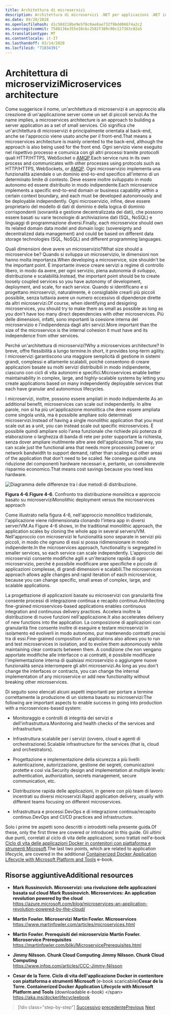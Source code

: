 ```yaml
---
title: Architettura di microservizi
description: Architettura di microservizi .NET per applicazioni .NET incluse in contenitori | Il quadro generale dell'architettura di microservizi.
ms.date: 09/20/2018
ms.openlocfilehash: d1c58d218be9e5f8c0ae8ae732f9bdd06674a2c2
ms.sourcegitcommit: 7588136e355e10cbc2582f389c90c127363c02a5
ms.translationtype: MT
ms.contentlocale: it-IT
ms.lasthandoff: 03/14/2020
ms.locfileid: "71834391"
---
```

# <a name="microservices-architecture"></a><span data-ttu-id="4bd29-103">Architettura di microservizi</span><span class="sxs-lookup"><span data-stu-id="4bd29-103">Microservices architecture</span></span>

<span data-ttu-id="4bd29-104">Come suggerisce il nome, un'architettura di microservizi è un approccio alla creazione di un'applicazione server come un set di piccoli servizi.</span><span class="sxs-lookup"><span data-stu-id="4bd29-104">As the name implies, a microservices architecture is an approach to building a server application as a set of small services.</span></span> <span data-ttu-id="4bd29-105">Ciò significa che un'architettura di microservizi è principalmente orientata al back-end, anche se l'approccio viene usato anche per il front-end.</span><span class="sxs-lookup"><span data-stu-id="4bd29-105">That means a microservices architecture is mainly oriented to the back-end, although the approach is also being used for the front end.</span></span> <span data-ttu-id="4bd29-106">Ogni servizio viene eseguito nel rispettivo processo e comunica con gli altri processi tramite protocolli quali HTTP/HTTPS, WebSocket o [AMQP](https://en.wikipedia.org/wiki/Advanced_Message_Queuing_Protocol).</span><span class="sxs-lookup"><span data-stu-id="4bd29-106">Each service runs in its own process and communicates with other processes using protocols such as HTTP/HTTPS, WebSockets, or [AMQP](https://en.wikipedia.org/wiki/Advanced_Message_Queuing_Protocol).</span></span> <span data-ttu-id="4bd29-107">Ogni microservizio implementa una funzionalità aziendale o un dominio end-to-end specifico all'interno di un determinato limite di contesto. Deve essere inoltre sviluppato in modo autonomo ed essere distribuito in modo indipendente.</span><span class="sxs-lookup"><span data-stu-id="4bd29-107">Each microservice implements a specific end-to-end domain or business capability within a certain context boundary, and each must be developed autonomously and be deployable independently.</span></span> <span data-ttu-id="4bd29-108">Ogni microservizio, infine, deve essere proprietario del modello di dati di dominio e della logica di dominio corrispondenti (sovranità e gestione decentralizzata dei dati), che possono essere basati su varie tecnologie di archiviazione dati (SQL, NoSQL) e linguaggi di programmazione diversi.</span><span class="sxs-lookup"><span data-stu-id="4bd29-108">Finally, each microservice should own its related domain data model and domain logic (sovereignty and decentralized data management) and could be based on different data storage technologies (SQL, NoSQL) and different programming languages.</span></span>

<span data-ttu-id="4bd29-109">Quali dimensioni deve avere un microservizio?</span><span class="sxs-lookup"><span data-stu-id="4bd29-109">What size should a microservice be?</span></span> <span data-ttu-id="4bd29-110">Quando si sviluppa un microservizio, le dimensioni non hanno molta importanza.</span><span class="sxs-lookup"><span data-stu-id="4bd29-110">When developing a microservice, size shouldn't be the important point.</span></span> <span data-ttu-id="4bd29-111">È importante invece creare servizi a regime di controllo libero, in modo da avere, per ogni servizio, piena autonomia di sviluppo, distribuzione e scalabilità.</span><span class="sxs-lookup"><span data-stu-id="4bd29-111">Instead, the important point should be to create loosely coupled services so you have autonomy of development, deployment, and scale, for each service.</span></span> <span data-ttu-id="4bd29-112">Quando si identificano e si progettano microservizi, naturalmente, è consigliabile crearli più piccoli possibile, senza tuttavia avere un numero eccessivo di dipendenze dirette da altri microservizi.</span><span class="sxs-lookup"><span data-stu-id="4bd29-112">Of course, when identifying and designing microservices, you should try to make them as small as possible as long as you don't have too many direct dependencies with other microservices.</span></span> <span data-ttu-id="4bd29-113">Più delle dimensioni, infatti, sono importanti la coesione interna del microservizio e l'indipendenza dagli altri servizi.</span><span class="sxs-lookup"><span data-stu-id="4bd29-113">More important than the size of the microservice is the internal cohesion it must have and its independence from other services.</span></span>

<span data-ttu-id="4bd29-114">Perché un'architettura di microservizi?</span><span class="sxs-lookup"><span data-stu-id="4bd29-114">Why a microservices architecture?</span></span> <span data-ttu-id="4bd29-115">In breve, offre flessibilità a lungo termine.</span><span class="sxs-lookup"><span data-stu-id="4bd29-115">In short, it provides long-term agility.</span></span> <span data-ttu-id="4bd29-116">I microservizi garantiscono una maggiore semplicità di gestione in sistemi grandi, complessi e altamente scalabili, poiché consentono di creare applicazioni basate su molti servizi distribuibili in modo indipendente, ciascuno con cicli di vita autonomi e specifici.</span><span class="sxs-lookup"><span data-stu-id="4bd29-116">Microservices enable better maintainability in complex, large, and highly-scalable systems by letting you create applications based on many independently deployable services that each have granular and autonomous lifecycles.</span></span>

<span data-ttu-id="4bd29-117">I microservizi, inoltre, possono essere ampliati in modo indipendente.</span><span class="sxs-lookup"><span data-stu-id="4bd29-117">As an additional benefit, microservices can scale out independently.</span></span> <span data-ttu-id="4bd29-118">In altre parole, non si ha più un'applicazione monolitica che deve essere ampliata come singola unità, ma è possibile ampliare solo determinati microservizi.</span><span class="sxs-lookup"><span data-stu-id="4bd29-118">Instead of having a single monolithic application that you must scale out as a unit, you can instead scale out specific microservices.</span></span> <span data-ttu-id="4bd29-119">È possibile quindi ampliare solo l'area funzionale che richiede più potenza di elaborazione o larghezza di banda di rete per poter supportare la richiesta, senza dover ampliare inutilmente altre aree dell'applicazione.</span><span class="sxs-lookup"><span data-stu-id="4bd29-119">That way, you can scale just the functional area that needs more processing power or network bandwidth to support demand, rather than scaling out other areas of the application that don't need to be scaled.</span></span> <span data-ttu-id="4bd29-120">Ne consegue quindi una riduzione dei componenti hardware necessari e, pertanto, un considerevole risparmio economico.</span><span class="sxs-lookup"><span data-stu-id="4bd29-120">That means cost savings because you need less hardware.</span></span>

![Diagramma delle differenze tra i due metodi di distribuzione.](./media/microservices-architecture/monolith-deployment-vs-microservice-approach.png)

<span data-ttu-id="4bd29-122">**Figura 4-6**.</span><span class="sxs-lookup"><span data-stu-id="4bd29-122">**Figure 4-6**.</span></span> <span data-ttu-id="4bd29-123">Confronto tra distribuzione monolitica e approccio basato su microservizi</span><span class="sxs-lookup"><span data-stu-id="4bd29-123">Monolithic deployment versus the microservices approach</span></span>

<span data-ttu-id="4bd29-124">Come illustrato nella figura 4-6, nell'approccio monolitico tradizionale, l'applicazione viene ridimensionata clonando l'intera app in diversi server/VM.</span><span class="sxs-lookup"><span data-stu-id="4bd29-124">As Figure 4-6 shows, in the traditional monolithic approach, the application scales by cloning the whole app in several servers/VM.</span></span> <span data-ttu-id="4bd29-125">Nell'approccio con microservizi le funzionalità sono separate in servizi più piccoli, in modo che ognuno di essi si possa ridimensionare in modo indipendente.</span><span class="sxs-lookup"><span data-stu-id="4bd29-125">In the microservices approach, functionality is segregated in smaller services, so each service can scale independently.</span></span> <span data-ttu-id="4bd29-126">L'approccio dei microservizi consente modifiche agili e un'iterazione rapida di ogni microservizio, perché è possibile modificare aree specifiche e piccole di applicazioni complesse, di grandi dimensioni e scalabili.</span><span class="sxs-lookup"><span data-stu-id="4bd29-126">The microservices approach allows agile changes and rapid iteration of each microservice, because you can change specific, small areas of complex, large, and scalable applications.</span></span>

<span data-ttu-id="4bd29-127">La progettazione di applicazioni basate su microservizi con granularità fine consente processi di integrazione continua e recapito continuo.</span><span class="sxs-lookup"><span data-stu-id="4bd29-127">Architecting fine-grained microservices-based applications enables continuous integration and continuous delivery practices.</span></span> <span data-ttu-id="4bd29-128">Accelera inoltre la distribuzione di nuove funzioni nell'applicazione.</span><span class="sxs-lookup"><span data-stu-id="4bd29-128">It also accelerates delivery of new functions into the application.</span></span> <span data-ttu-id="4bd29-129">La composizione di applicazioni con granularità fine consente inoltre di eseguire e testare microservizi in isolamento ed evolverli in modo autonomo, pur mantenendo contratti precisi tra di essi.</span><span class="sxs-lookup"><span data-stu-id="4bd29-129">Fine-grained composition of applications also allows you to run and test microservices in isolation, and to evolve them autonomously while maintaining clear contracts between them.</span></span> <span data-ttu-id="4bd29-130">A condizione che non vengano apportate modifiche alle interfacce o ai contratti, è possibile modificare l'implementazione interna di qualsiasi microservizio o aggiungere nuove funzionalità senza interrompere gli altri microservizi.</span><span class="sxs-lookup"><span data-stu-id="4bd29-130">As long as you don't change the interfaces or contracts, you can change the internal implementation of any microservice or add new functionality without breaking other microservices.</span></span>

<span data-ttu-id="4bd29-131">Di seguito sono elencati alcuni aspetti importanti per portare a termine correttamente la produzione di un sistema basato su microservizi:</span><span class="sxs-lookup"><span data-stu-id="4bd29-131">The following are important aspects to enable success in going into production with a microservices-based system:</span></span>

- <span data-ttu-id="4bd29-132">Monitoraggio e controlli di integrità dei servizi e dell'infrastruttura.</span><span class="sxs-lookup"><span data-stu-id="4bd29-132">Monitoring and health checks of the services and infrastructure.</span></span>

- <span data-ttu-id="4bd29-133">Infrastruttura scalabile per i servizi (ovvero, cloud e agenti di orchestrazione).</span><span class="sxs-lookup"><span data-stu-id="4bd29-133">Scalable infrastructure for the services (that is, cloud and orchestrators).</span></span>

- <span data-ttu-id="4bd29-134">Progettazione e implementazione della sicurezza a più livelli: autenticazione, autorizzazione, gestione dei segreti, comunicazioni protette e così via.</span><span class="sxs-lookup"><span data-stu-id="4bd29-134">Security design and implementation at multiple levels: authentication, authorization, secrets management, secure communication, etc.</span></span>

- <span data-ttu-id="4bd29-135">Distribuzione rapida delle applicazioni, in genere con più team di lavoro incentrati su diversi microservizi.</span><span class="sxs-lookup"><span data-stu-id="4bd29-135">Rapid application delivery, usually with different teams focusing on different microservices.</span></span>

- <span data-ttu-id="4bd29-136">Infrastruttura e processi DevOps e di integrazione continua/recapito continuo.</span><span class="sxs-lookup"><span data-stu-id="4bd29-136">DevOps and CI/CD practices and infrastructure.</span></span>

<span data-ttu-id="4bd29-137">Solo i prime tre aspetti sono descritti o introdotti nella presente guida.</span><span class="sxs-lookup"><span data-stu-id="4bd29-137">Of these, only the first three are covered or introduced in this guide.</span></span> <span data-ttu-id="4bd29-138">Gli ultimi due punti, correlati al ciclo di vita delle applicazioni, sono trattati nell'e-book [Ciclo di vita delle applicazioni Docker in contenitori con piattaforma e strumenti Microsoft](https://aka.ms/dockerlifecycleebook).</span><span class="sxs-lookup"><span data-stu-id="4bd29-138">The last two points, which are related to application lifecycle, are covered in the additional [Containerized Docker Application Lifecycle with Microsoft Platform and Tools](https://aka.ms/dockerlifecycleebook) e-book.</span></span>

## <a name="additional-resources"></a><span data-ttu-id="4bd29-139">Risorse aggiuntive</span><span class="sxs-lookup"><span data-stu-id="4bd29-139">Additional resources</span></span>

- <span data-ttu-id="4bd29-140">**Mark Russinovich. Microservizi: una rivoluzione delle applicazioni basata sul cloud** </span><span class="sxs-lookup"><span data-stu-id="4bd29-140">**Mark Russinovich. Microservices: An application revolution powered by the cloud** </span></span>\
  <https://azure.microsoft.com/blog/microservices-an-application-revolution-powered-by-the-cloud/>

- <span data-ttu-id="4bd29-141">**Martin Fowler. Microservizi** </span><span class="sxs-lookup"><span data-stu-id="4bd29-141">**Martin Fowler. Microservices** </span></span>\
  <https://www.martinfowler.com/articles/microservices.html>

- <span data-ttu-id="4bd29-142">**Martin Fowler. Prerequisiti del microservizio** </span><span class="sxs-lookup"><span data-stu-id="4bd29-142">**Martin Fowler. Microservice Prerequisites** </span></span>\
  <https://martinfowler.com/bliki/MicroservicePrerequisites.html>

- <span data-ttu-id="4bd29-143">**Jimmy Nilsson. Chunk Cloud Computing** </span><span class="sxs-lookup"><span data-stu-id="4bd29-143">**Jimmy Nilsson. Chunk Cloud Computing** </span></span>\
  <https://www.infoq.com/articles/CCC-Jimmy-Nilsson>

- <span data-ttu-id="4bd29-144">**Cesar de la Torre. Ciclo di vita dell'applicazione Docker in contenitore con piattaforma e strumenti Microsoft** (e-book scaricabile)</span><span class="sxs-lookup"><span data-stu-id="4bd29-144">**Cesar de la Torre. Containerized Docker Application Lifecycle with Microsoft Platform and Tools** (downloadable e-book) \</span></span>
  <https://aka.ms/dockerlifecycleebook>

>[!div class="step-by-step"]
><span data-ttu-id="4bd29-145">[Successivo](service-oriented-architecture.md)
>[precedente](data-sovereignty-per-microservice.md)</span><span class="sxs-lookup"><span data-stu-id="4bd29-145">[Previous](service-oriented-architecture.md)
[Next](data-sovereignty-per-microservice.md)</span></span>

